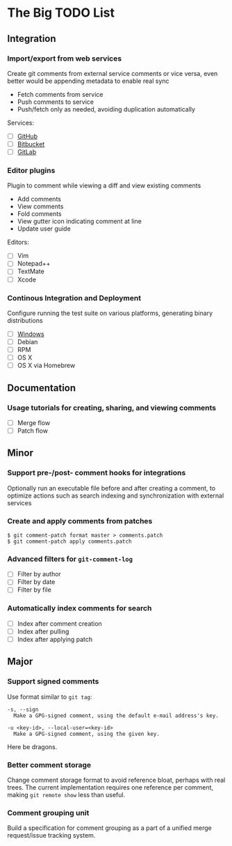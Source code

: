 # The Big TODO List

## Integration

### Import/export from web services

Create git comments from external service comments or vice versa, even better
would be appending metadata to enable real sync

* Fetch comments from service
* Push comments to service
* Push/fetch only as needed, avoiding duplication automatically

Services:

* [ ] [GitHub](https://developer.github.com/v3/pulls/comments/#list-comments-in-a-repository)
* [ ] [Bitbucket](https://confluence.atlassian.com/display/BITBUCKET/pullrequests+Resource+1.0)
* [ ] [GitLab](http://doc.gitlab.com/ce/api/notes.html)

### Editor plugins

Plugin to comment while viewing a diff and view existing comments

* Add comments
* View comments
* Fold comments
* View gutter icon indicating comment at line
* Update user guide

Editors:

* [ ] Vim
* [ ] Notepad++
* [ ] TextMate
* [ ] Xcode

### Continous Integration and Deployment

Configure running the test suite on various platforms, generating binary
distributions

* [ ] [Windows](http://www.appveyor.com)
* [ ] Debian
* [ ] RPM
* [ ] OS X
* [ ] OS X via Homebrew

## Documentation

### Usage tutorials for creating, sharing, and viewing comments

* [ ] Merge flow
* [ ] Patch flow

## Minor

### Support pre-/post- comment hooks for integrations

Optionally run an executable file before and after creating a comment, to
optimize actions such as search indexing and synchronization with external
services

### Create and apply comments from patches

    $ git comment-patch format master > comments.patch
    $ git comment-patch apply comments.patch

### Advanced filters for `git-comment-log`

* [ ] Filter by author
* [ ] Filter by date
* [ ] Filter by file

### Automatically index comments for search

* [ ] Index after comment creation
* [ ] Index after pulling
* [ ] Index after applying patch

## Major

### Support signed comments

Use format similar to `git tag`:

    -s, --sign
      Make a GPG-signed comment, using the default e-mail address's key.

    -u <key-id>, --local-user=<key-id>
      Make a GPG-signed comment, using the given key.

Here be dragons.

### Better comment storage

Change comment storage format to avoid reference bloat, perhaps with real
trees. The current implementation requires one reference per comment, making
`git remote show` less than useful.

### Comment grouping unit

Build a specification for comment grouping as a part of a unified
merge request/issue tracking system.
